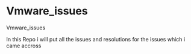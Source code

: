 # Vmware_issues
Vmware_issues

In this Repo i will put all the issues and resolutions for the issues which i came accross

